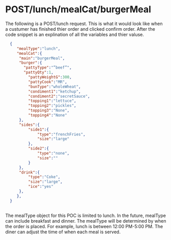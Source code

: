# POST/lunch/mealCat/burgerMeal

The following is a POST/lunch request. 
This is what it would look like when a custumer has finished thier order and clicked confirm order.
After the code snippet is an explination of all the variables and thier valuse.


``` JSON
  {
     "mealType":"lunch",
     "mealCat":{
  	  "main":"burgerMeal",
  	  "burger":{
        "pattyType":"”beef”",
        "pattyQty":1,
     	  "pattyWeightG":300,
     	  "pattyCook":"MR",
     	  "bunType":"wholeWheat",
     	  "condiment1":"ketchup",
     	  "condiment2":"secretSauce",
     	  "topping1":"lettuce",
     	  "topping2":"pickles",
     	  "topping3":"None",
     	  "topping4":"None"
  	  },
  	  "sides":{
     	  "side1":{
        	  "type":"frenchFries",
        	  "size":"large"
     	  },
     	  "side2":{
        	  "type":"none",
        	  "size":""
     	  }
  	  },
  	  "drink":{
     	  "type":"Coke",
     	  "size":"large",
     	  "ice":"yes"
  	  },
     },
  }
  
```


The mealType object for this POC is limited to lunch. In the future, mealType can include breakfast and dinner. 
The mealType will be determined by when the order is placed. For example, lunch is between 12:00 PM-5:00 PM. 
The diner can adjust the time of when each meal is served. 

